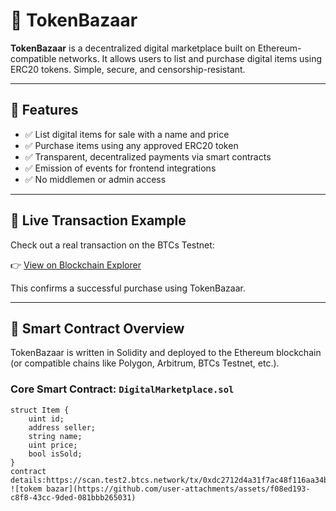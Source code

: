 # 🛒 TokenBazaar

**TokenBazaar** is a decentralized digital marketplace built on Ethereum-compatible networks. It allows users to list and purchase digital items using ERC20 tokens. Simple, secure, and censorship-resistant.

---

## 🚀 Features

- ✅ List digital items for sale with a name and price
- ✅ Purchase items using any approved ERC20 token
- ✅ Transparent, decentralized payments via smart contracts
- ✅ Emission of events for frontend integrations
- ✅ No middlemen or admin access

---

## 🔗 Live Transaction Example

Check out a real transaction on the BTCs Testnet:

👉 [View on Blockchain Explorer](https://scan.test2.btcs.network/tx/0xdc2712d4a31f7ac48f116aa34b4ad0bb2f97295accedfeb88c1f5a7010551261)

This confirms a successful purchase using TokenBazaar.

---

## 📄 Smart Contract Overview

TokenBazaar is written in Solidity and deployed to the Ethereum blockchain (or compatible chains like Polygon, Arbitrum, BTCs Testnet, etc.).

### Core Smart Contract: `DigitalMarketplace.sol`

```solidity
struct Item {
    uint id;
    address seller;
    string name;
    uint price;
    bool isSold;
}
contract details:https://scan.test2.btcs.network/tx/0xdc2712d4a31f7ac48f116aa34b4ad0bb2f97295accedfeb88c1f5a7010551261
![tokem bazar](https://github.com/user-attachments/assets/f08ed193-c8f8-43cc-9ded-081bbb265031)

